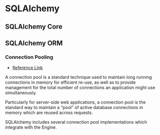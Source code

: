 # SQLAlchemy

## SQLAlchemy Core

## SQLAlchemy ORM
### Connection Pooling

* [Reference Link](https://docs.sqlalchemy.org/en/13/core/pooling.html)

A connection pool is a standard technique used to maintain long running connections in memory for efficient re-use, 
as well as to provide management for the total number of connections an application might use simultaneously.

Particularly for server-side web applications, a connection pool is the standard way to maintain a “pool” of active 
database connections in memory which are reused across requests.

SQLAlchemy includes several connection pool implementations which integrate with the Engine.


